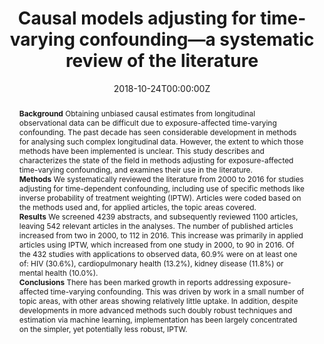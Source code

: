 ﻿---
abstract: "**Background**
Obtaining unbiased causal estimates from longitudinal observational data can be difficult due to exposure-affected time-varying confounding. The past decade has seen considerable development in methods for analysing such complex longitudinal data. However, the extent to which those methods have been implemented is unclear. This study describes and characterizes the state of the field in methods adjusting for exposure-affected time-varying confounding, and examines their use in the literature.<br>
**Methods**
We systematically reviewed the literature from 2000 to 2016 for studies adjusting for time-dependent confounding, including use of specific methods like inverse probability of treatment weighting (IPTW). Articles were coded based on the methods used and, for applied articles, the topic areas covered.<br>
**Results**
We screened 4239 abstracts, and subsequently reviewed 1100 articles, leaving 542 relevant articles in the analyses. The number of published articles increased from two in 2000, to 112 in 2016. This increase was primarily in applied articles using IPTW, which increased from one study in 2000, to 90 in 2016. Of the 432 studies with applications to observed data, 60.9% were on at least one of: HIV (30.6%), cardiopulmonary health (13.2%), kidney disease (11.8%) or mental health (10.0%).<br>
**Conclusions**
There has been marked growth in reports addressing exposure-affected time-varying confounding. This was driven by work in a small number of topic areas, with other areas showing relatively little uptake. In addition, despite developments in more advanced methods such doubly robust techniques and estimation via machine learning, implementation has been largely concentrated on the simpler, yet potentially less robust, IPTW."
authors:
- author
- Timothy A Dobbins
- Richard P Mattick
date: "2018-10-24T00:00:00Z"
doi: "10.1093/ije/dyy218"
featured: false
image:
  focal_point: ""
  preview_only: false
projects: []
publication: 'International Journal of Epidemiology 48(1)'
publication_short: ""
publication_types:
- "2"
publishDate: "2018-10-24T00:00:00Z"
summary: An overview and systematic review of methods for handling exposure-affected time-varying confounding.
tags:
- Causal inference
- Systematic review
url_source: "https://www.sciencedirect.com/science/article/pii/S0376871619302881"
title: "Causal models adjusting for time-varying confounding—a systematic review of the literature "
---
